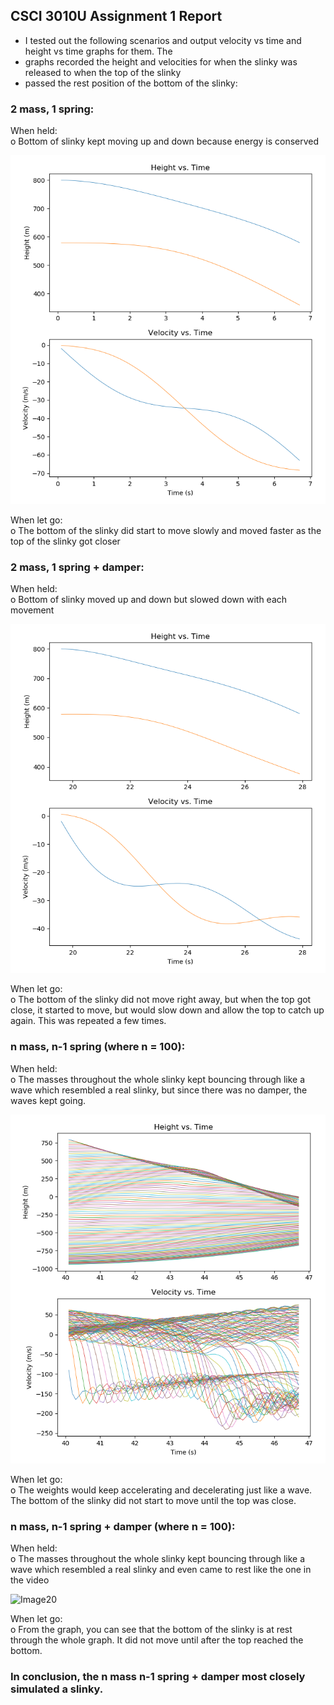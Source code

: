 ## CSCI 3010U Assignment 1 Report

- I tested out the following scenarios and output velocity vs time and height vs time graphs for them. The
- graphs recorded the height and velocities for when the slinky was released to when the top of the slinky
- passed the rest position of the bottom of the slinky:

### 2 mass, 1 spring:
When held:  
o  Bottom of slinky kept moving up and down because energy is conserved

![Image15](n2_no_damper.png)

When let go:  
o  The bottom of the slinky did start to move slowly and moved faster as the top of the slinky got closer

### 2 mass, 1 spring + damper:
When held:  
o  Bottom of slinky moved up and down but slowed down with each movement

![Image16](n2_damper.png)

When let go:  
o  The bottom of the slinky did not move right away, but when the top got close, it started to move, but would slow down and allow the top to catch up again. This was repeated a few times.


### n mass, n-1 spring (where n = 100):
When held:  
o  The masses throughout the whole slinky kept bouncing through like a wave which resembled a real slinky, but since there was no damper, the waves kept going.

![Image19](n100_no_damper.png)

When let go:  
o  The weights would keep accelerating and decelerating just like a wave. The bottom of the slinky did not start to move until the top was close.

### n mass, n-1 spring  + damper (where n = 100):
When held:  
o  The masses throughout the whole slinky kept bouncing through like a wave which resembled a real slinky and even came to rest like the one in the video

![Image20](n100_damper.pn)

When let go:  
o  From the graph, you can see that the bottom of the slinky is at rest through the whole graph. It did not move until after the top reached the bottom.

### In conclusion, the n mass n-1 spring + damper most closely simulated a slinky.




